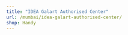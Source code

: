 ```yaml
---
title: "IDEA Galart Authorised Center"
url: /mumbai/idea-galart-authorised-center/
shop: Handy
---
```

